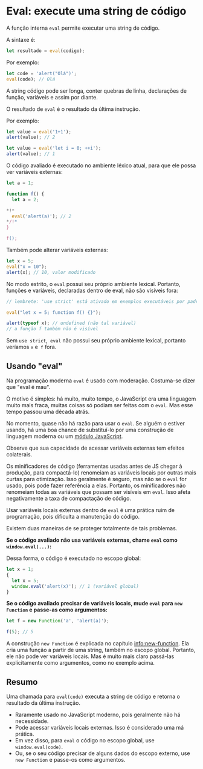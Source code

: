 # Eval: execute uma string de código

A função interna `eval` permite executar uma string de código.

A sintaxe é:

```js
let resultado = eval(codigo);
```

Por exemplo:

```js run
let code = 'alert("Olá")';
eval(code); // Olá
```

A string código pode ser longa, conter quebras de linha, declarações de função, variáveis e assim por diante.

O resultado de `eval` é o resultado da última instrução.

Por exemplo:
```js run
let value = eval('1+1');
alert(value); // 2
```

```js run
let value = eval('let i = 0; ++i');
alert(value); // 1
```

O código avaliado é executado no ambiente léxico atual, para que ele possa ver variáveis externas:

```js run no-beautify
let a = 1;

function f() {
  let a = 2;

*!*
  eval('alert(a)'); // 2
*/!*
}

f();
```

Também pode alterar variáveis externas:

```js untrusted refresh run
let x = 5;
eval("x = 10");
alert(x); // 10, valor modificado
```

No modo estrito, o `eval` possui seu próprio ambiente lexical. Portanto, funções e variáveis, declaradas dentro de eval, não são visíveis fora:

```js untrusted refresh run
// lembrete: 'use strict' está ativado em exemplos executáveis por padrão

eval("let x = 5; function f() {}");

alert(typeof x); // undefined (não tal variável)
// a função f também não é visível
```

Sem `use strict`,` eval` não possui seu próprio ambiente lexical, portanto veríamos `x` e` f` fora.

## Usando "eval"

Na programação moderna `eval` é usado com moderação. Costuma-se dizer que "eval é mau".

O motivo é simples: há muito, muito tempo, o JavaScript era uma linguagem muito mais fraca, muitas coisas só podiam ser feitas com o `eval`. Mas esse tempo passou uma década atrás.

No momento, quase não há razão para usar o `eval`. Se alguém o estiver usando, há uma boa chance de substituí-lo por uma construção de linguagem moderna ou um [módulo JavaScript](info:modules).

Observe que sua capacidade de acessar variáveis externas tem efeitos colaterais.

Os minificadores de código (ferramentas usadas antes de JS chegar à produção, para compactá-lo) renomeiam as variáveis locais por outras mais curtas para otimização. Isso geralmente é seguro, mas não se o `eval` for usado, pois pode fazer referência a elas. Portanto, os minificadores não renomeiam todas as variáveis que possam ser visíveis em `eval`. Isso afeta negativamente a taxa de compactação de código.

Usar variáveis locais externas dentro de `eval` é uma prática ruim de programação, pois dificulta a manutenção do código.

Existem duas maneiras de se proteger totalmente de tais problemas.

**Se o código avaliado não usa variáveis externas, chame `eval` como `window.eval(...)`:**

Dessa forma, o código é executado no escopo global:

```js untrusted refresh run
let x = 1;
{
  let x = 5;
  window.eval('alert(x)'); // 1 (variável global)
}
```

**Se o código avaliado precisar de variáveis locais, mude `eval` para `new Function` e passe-as como argumentos:**

```js run
let f = new Function('a', 'alert(a)');

f(5); // 5
```

A construção `new Function` é explicada no capítulo <info:new-function>. Ela cria uma função a partir de uma string, também no escopo global. Portanto, ele não pode ver variáveis locais. Mas é muito mais claro passá-las explicitamente como argumentos, como no exemplo acima.

## Resumo

Uma chamada para `eval(code)` executa a string de código e retorna o resultado da última instrução.
- Raramente usado no JavaScript moderno, pois geralmente não há necessidade.
- Pode acessar variáveis locais externas. Isso é considerado uma má prática.
- Em vez disso, para `eval` o código no escopo global, use `window.eval(code)`.
- Ou, se o seu código precisar de alguns dados do escopo externo, use `new Function` e passe-os como argumentos.
